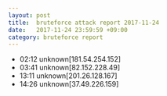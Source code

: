 ```yaml
---
layout: post
title:  bruteforce attack report 2017-11-24
date:   2017-11-24 23:59:59 +09:00
category: bruteforce report
---
```


* 02:12 unknown[181.54.254.152]
* 03:41 unknown[82.152.228.49]
* 13:11 unknown[201.26.128.167]
* 14:26 unknown[37.49.226.159]

